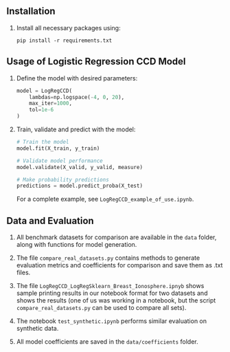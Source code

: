## Installation
1. Install all necessary packages using:
   ```
   pip install -r requirements.txt
   ```

## Usage of Logistic Regression CCD Model
1. Define the model with desired parameters:
   ```python
   model = LogRegCCD(
       lambdas=np.logspace(-4, 0, 20),
       max_iter=1000,
       tol=1e-6
   )
   ```

2. Train, validate and predict with the model:
   ```python
   # Train the model
   model.fit(X_train, y_train)
   
   # Validate model performance
   model.validate(X_valid, y_valid, measure)
   
   # Make probability predictions
   predictions = model.predict_proba(X_test)
   ```
   
   For a complete example, see `LogRegCCD_example_of_use.ipynb`.

## Data and Evaluation
1. All benchmark datasets for comparison are available in the `data` folder, along with functions for model generation.

2. The file `compare_real_datasets.py` contains methods to generate evaluation metrics and coefficients for comparison and save them as .txt files.

3. The file `LogRegCCD_LogRegSklearn_Breast_Ionosphere.ipnyb` shows sample printing results in our notebook format for two datasets and shows the results (one of us was working in a notebook, but the script `compare_real_datasets.py` can be used to compare all sets).

4. The notebook `test_synthetic.ipynb` performs similar evaluation on synthetic data.

5. All model coefficients are saved in the `data/coefficients` folder.
